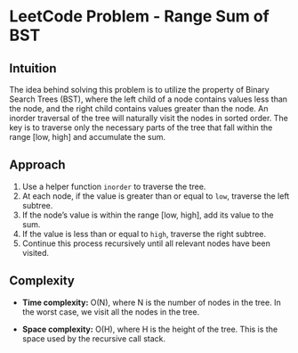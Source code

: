 # LeetCode Problem - Range Sum of BST

## Intuition
The idea behind solving this problem is to utilize the property of Binary Search Trees (BST), where the left child of a node contains values less than the node, and the right child contains values greater than the node. An inorder traversal of the tree will naturally visit the nodes in sorted order. The key is to traverse only the necessary parts of the tree that fall within the range [low, high] and accumulate the sum.

## Approach
1. Use a helper function `inorder` to traverse the tree.
2. At each node, if the value is greater than or equal to `low`, traverse the left subtree.
3. If the node’s value is within the range [low, high], add its value to the sum.
4. If the value is less than or equal to `high`, traverse the right subtree.
5. Continue this process recursively until all relevant nodes have been visited.

## Complexity

- **Time complexity:** O(N), where N is the number of nodes in the tree. In the worst case, we visit all the nodes in the tree.

- **Space complexity:** O(H), where H is the height of the tree. This is the space used by the recursive call stack.
